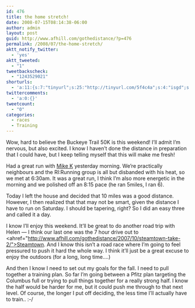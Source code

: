 ```yaml
---
id: 476
title: the home stretch!
date: 2008-07-15T08:14:38-06:00
author: admin
layout: post
guid: http://www.afhill.com/gothedistance/?p=476
permalink: /2008/07/the-home-stretch/
aktt_notify_twitter:
  - 'yes'
aktt_tweeted:
  - "1"
tweetbackscheck:
  - "1243529021"
shorturls:
  - 'a:11:{s:7:"tinyurl";s:25:"http://tinyurl.com/5f4c4a";s:4:"isgd";s:17:"http://is.gd/fgu3";s:5:"bitly";s:18:"http://bit.ly/IWK7";s:5:"snipr";s:22:"http://snipr.com/9rvr2";s:5:"snurl";s:22:"http://snurl.com/9rvr2";s:7:"snipurl";s:24:"http://snipurl.com/9rvr2";s:4:"trim";s:17:"http://tr.im/4450";s:5:"adjix";s:207:"(10 Jan 2008 temporary restriction: API requires valid partnerID or partnerEmail key in request. Contact us if this affects you.) Invalid Adjix request. API documentation @ http://web.adjix.com/AdjixAPI.html";s:4:"advu";s:203:"(10 Jan 2008 temporary restriction: API requires valid partnerID or partnerEmail key in request. Contact us if this affects you.) Invalid Adjix request. API documentation @ http://web.ad.vu/AdjixAPI.html";s:4:"zima";s:19:"http://zi.ma/ae0031";s:9:"permalink";s:61:"http://www.afhill.com/gothedistance/2008/07/the-home-stretch/";}'
twittercomments:
  - 'a:0:{}'
tweetcount:
  - "0"
categories:
  - races
  - Training
---
```

Wow, hard to believe the Buckeye Trail 50K is this weekend! I&#8217;ll admit I&#8217;m nervous, but also excited. I know I haven&#8217;t done the distance in preparation that I could have, but I keep telling myself that this will make me fresh!

Had a great run with [Mike K](http://krotscheck.net) yesterday morning. We&#8217;re practically neighbours and the RI:Running group is all but disbanded with his heat, so we met at 6:30am. It was a great run, I think I&#8217;m also more energetic in the morning and we polished off an 8:15 pace (he ran 5miles, I ran 6).

Today I left the house and decided that 10 miles was a good distance. However, I then realized that that may not be smart, given the distance I have to run on Saturday. I should be tapering, right? So I did an easy three and called it a day. 

I know I&#8217;ll enjoy this weekend. It&#8217;ll be great to do another road trip with Helen &#8212; I think our last one was the 7 hour drive out to <ahref="http://www.afhill.com/gothedistance/2007/10/steamtown-take-2/">Steamtown</a>. And I know this isn&#8217;t a road race where I&#8217;m going to feel pressured to push it hard the whole way. I think it&#8217;ll just be a great excuse to enjoy the outdoors (for a long, long time&#8230;.)

And then I know I need to set out my goals for the fall. I need to pull together a training plan. So far I&#8217;m going between a Pfitz plan targeting the Columbus full or trying to pull things together for a really strong half. I know the half would be harder for me, but it could push me through to that next level. Of course, the longer I put off deciding, the less time I&#8217;ll actually have to train.. :-/